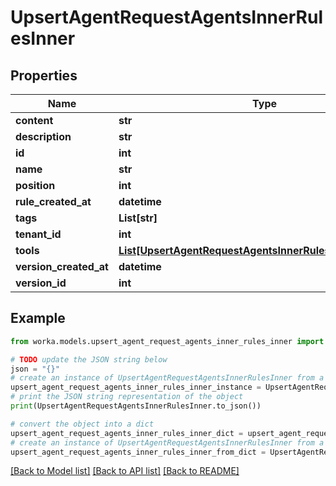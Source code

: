 # UpsertAgentRequestAgentsInnerRulesInner


## Properties

Name | Type | Description | Notes
------------ | ------------- | ------------- | -------------
**content** | **str** |  | [optional] 
**description** | **str** |  | [optional] 
**id** | **int** |  | [optional] 
**name** | **str** |  | [optional] 
**position** | **int** |  | [optional] 
**rule_created_at** | **datetime** |  | [optional] 
**tags** | **List[str]** |  | [optional] 
**tenant_id** | **int** |  | [optional] 
**tools** | [**List[UpsertAgentRequestAgentsInnerRulesInnerToolsInner]**](UpsertAgentRequestAgentsInnerRulesInnerToolsInner.md) |  | [optional] 
**version_created_at** | **datetime** |  | [optional] 
**version_id** | **int** |  | [optional] 

## Example

```python
from worka.models.upsert_agent_request_agents_inner_rules_inner import UpsertAgentRequestAgentsInnerRulesInner

# TODO update the JSON string below
json = "{}"
# create an instance of UpsertAgentRequestAgentsInnerRulesInner from a JSON string
upsert_agent_request_agents_inner_rules_inner_instance = UpsertAgentRequestAgentsInnerRulesInner.from_json(json)
# print the JSON string representation of the object
print(UpsertAgentRequestAgentsInnerRulesInner.to_json())

# convert the object into a dict
upsert_agent_request_agents_inner_rules_inner_dict = upsert_agent_request_agents_inner_rules_inner_instance.to_dict()
# create an instance of UpsertAgentRequestAgentsInnerRulesInner from a dict
upsert_agent_request_agents_inner_rules_inner_from_dict = UpsertAgentRequestAgentsInnerRulesInner.from_dict(upsert_agent_request_agents_inner_rules_inner_dict)
```
[[Back to Model list]](../README.md#documentation-for-models) [[Back to API list]](../README.md#documentation-for-api-endpoints) [[Back to README]](../README.md)


